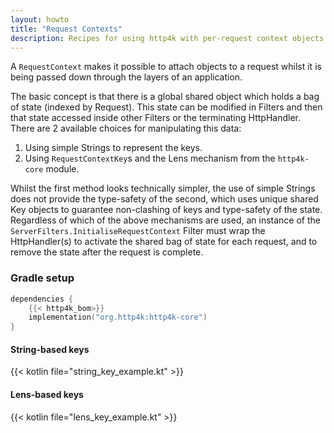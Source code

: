 ```yaml
---
layout: howto
title: "Request Contexts"
description: Recipes for using http4k with per-request context objects
---
```

A `RequestContext` makes it possible to attach objects to a request whilst it is being passed down through the layers of an application.

The basic concept is that there is a global shared object which holds a bag of state (indexed by Request). This state can be modified in Filters and then 
that state accessed inside other Filters or the terminating HttpHandler. There are 2 available choices for manipulating this data:

1. Using simple Strings to represent the keys.
1. Using `RequestContextKey`s and the Lens mechanism from the `http4k-core` module.

Whilst the first method looks technically simpler, the use of simple Strings does not provide the type-safety of the second, which uses unique shared Key objects to guarantee non-clashing of keys and type-safety of the state.
Regardless of which of the above mechanisms are used, an instance of the `ServerFilters.InitialiseRequestContext` Filter must wrap the HttpHandler(s) to activate
the shared bag of state for each request, and to remove the state after the request is complete.

### Gradle setup

```kotlin
dependencies {
    {{< http4k_bom>}}
    implementation("org.http4k:http4k-core")
}
```

#### String-based keys 

{{< kotlin file="string_key_example.kt" >}}

#### Lens-based keys 

{{< kotlin file="lens_key_example.kt" >}}
